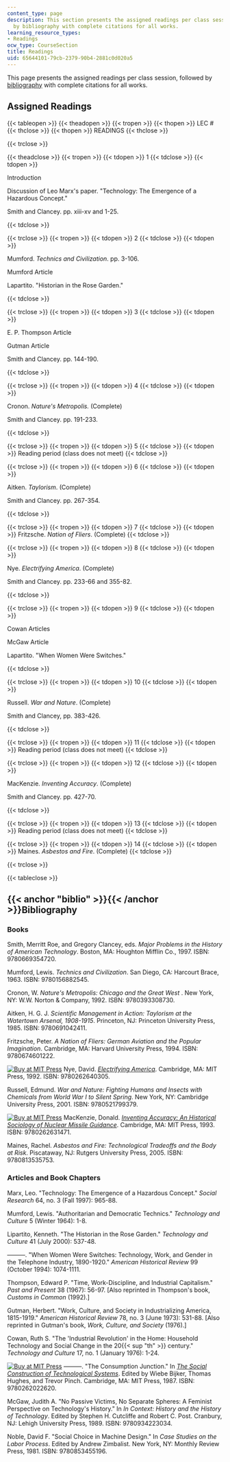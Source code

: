 ```yaml
---
content_type: page
description: This section presents the assigned readings per class session, followed
  by bibliography with complete citations for all works.
learning_resource_types:
- Readings
ocw_type: CourseSection
title: Readings
uid: 65644101-79cb-2379-90b4-2881c0d020a5
---
```


This page presents the assigned readings per class session, followed by [bibliography](#biblio) with complete citations for all works.

Assigned Readings
-----------------

{{< tableopen >}}
{{< theadopen >}}
{{< tropen >}}
{{< thopen >}}
LEC #
{{< thclose >}}
{{< thopen >}}
READINGS
{{< thclose >}}

{{< trclose >}}

{{< theadclose >}}
{{< tropen >}}
{{< tdopen >}}
1
{{< tdclose >}}
{{< tdopen >}}


Introduction

Discussion of Leo Marx's paper. "Technology: The Emergence of a Hazardous Concept."

Smith and Clancey. pp. xiii-xv and 1-25.


{{< tdclose >}}

{{< trclose >}}
{{< tropen >}}
{{< tdopen >}}
2
{{< tdclose >}}
{{< tdopen >}}


Mumford. _Technics and Civilization_. pp. 3-106.

Mumford Article

Lapartito. "Historian in the Rose Garden."


{{< tdclose >}}

{{< trclose >}}
{{< tropen >}}
{{< tdopen >}}
3
{{< tdclose >}}
{{< tdopen >}}


E. P. Thompson Article

Gutman Article

Smith and Clancey. pp. 144-190.


{{< tdclose >}}

{{< trclose >}}
{{< tropen >}}
{{< tdopen >}}
4
{{< tdclose >}}
{{< tdopen >}}


Cronon. _Nature's Metropolis._ (Complete)

Smith and Clancey. pp. 191-233.


{{< tdclose >}}

{{< trclose >}}
{{< tropen >}}
{{< tdopen >}}
5
{{< tdclose >}}
{{< tdopen >}}
Reading period (class does not meet)
{{< tdclose >}}

{{< trclose >}}
{{< tropen >}}
{{< tdopen >}}
6
{{< tdclose >}}
{{< tdopen >}}


Aitken. _Taylorism_. (Complete)

Smith and Clancey. pp. 267-354.


{{< tdclose >}}

{{< trclose >}}
{{< tropen >}}
{{< tdopen >}}
7
{{< tdclose >}}
{{< tdopen >}}
Fritzsche. _Nation of Fliers_. (Complete)
{{< tdclose >}}

{{< trclose >}}
{{< tropen >}}
{{< tdopen >}}
8
{{< tdclose >}}
{{< tdopen >}}


Nye. _Electrifying America_. (Complete)

Smith and Clancey. pp. 233-66 and 355-82.


{{< tdclose >}}

{{< trclose >}}
{{< tropen >}}
{{< tdopen >}}
9
{{< tdclose >}}
{{< tdopen >}}


Cowan Articles

McGaw Article

Lapartito. "When Women Were Switches."


{{< tdclose >}}

{{< trclose >}}
{{< tropen >}}
{{< tdopen >}}
10
{{< tdclose >}}
{{< tdopen >}}


Russell. _War and Nature_. (Complete)

Smith and Clancey, pp. 383-426.


{{< tdclose >}}

{{< trclose >}}
{{< tropen >}}
{{< tdopen >}}
11
{{< tdclose >}}
{{< tdopen >}}
Reading period (class does not meet)
{{< tdclose >}}

{{< trclose >}}
{{< tropen >}}
{{< tdopen >}}
12
{{< tdclose >}}
{{< tdopen >}}


MacKenzie. _Inventing Accuracy_. (Complete)

Smith and Clancey. pp. 427-70.


{{< tdclose >}}

{{< trclose >}}
{{< tropen >}}
{{< tdopen >}}
13
{{< tdclose >}}
{{< tdopen >}}
Reading period (class does not meet)
{{< tdclose >}}

{{< trclose >}}
{{< tropen >}}
{{< tdopen >}}
14
{{< tdclose >}}
{{< tdopen >}}
Maines. _Asbestos and Fire_. (Complete)
{{< tdclose >}}

{{< trclose >}}

{{< tableclose >}}

{{< anchor "biblio" >}}{{< /anchor >}}Bibliography
--------------------------------------------------

### Books

Smith, Merritt Roe, and Gregory Clancey, eds. _Major Problems in the History of American Technology_. Boston, MA: Houghton Mifflin Co., 1997. ISBN: 9780669354720.

Mumford, Lewis. _Technics and Civilization_. San Diego, CA: Harcourt Brace, 1963. ISBN: 9780156882545.

Cronon, W. _Nature's Metropolis: Chicago and the Great West_ . New York, NY: W.W. Norton & Company, 1992. ISBN: 9780393308730.

Aitken, H. G. J. _Scientific Management in Action: Taylorism at the Watertown Arsenal, 1908-1915_. Princeton, NJ: Princeton University Press, 1985. ISBN: 9780691042411.

Fritzsche, Peter. _A Nation of Fliers: German Aviation and the Popular Imagination_. Cambridge, MA: Harvard University Press, 1994. ISBN: 9780674601222.

[![Buy at MIT Press](/images/mp_logo.gif)](https://mitpress.mit.edu/9780262640305) Nye, David. [_Electrifying America_](https://mitpress.mit.edu/9780262640305). Cambridge, MA: MIT Press, 1992. ISBN: 9780262640305.

Russell, Edmund. _War and Nature: Fighting Humans and Insects with Chemicals from World War I to Silent Spring_. New York, NY: Cambridge University Press, 2001. ISBN: 9780521799379.

[![Buy at MIT Press](/images/mp_logo.gif)](https://mitpress.mit.edu/9780262631471) MacKenzie, Donald. [_Inventing Accuracy: An Historical Sociology of Nuclear Missile Guidance_](https://mitpress.mit.edu/9780262631471). Cambridge, MA: MIT Press, 1993. ISBN: 9780262631471.

Maines, Rachel. _Asbestos and Fire: Technological Tradeoffs and the Body at Risk_. Piscataway, NJ: Rutgers University Press, 2005. ISBN: 9780813535753.

### Articles and Book Chapters

Marx, Leo. "Technology: The Emergence of a Hazardous Concept." _Social Research_ 64, no. 3 (Fall 1997): 965-88.

Mumford, Lewis. "Authoritarian and Democratic Technics." _Technology and Culture_ 5 (Winter 1964): 1-8.

Lipartito, Kenneth. "The Historian in the Rose Garden." _Technology and Culture_ 41 (July 2000): 537-48.

———. "When Women Were Switches: Technology, Work, and Gender in the Telephone Industry, 1890-1920." _American Historical Review_ 99 (October 1994): 1074-1111.

Thompson, Edward P. "Time, Work-Discipline, and Industrial Capitalism." _Past and Present_ 38 (1967): 56-97. \[Also reprinted in Thompson's book, _Customs in Common_ (1992).\]

Gutman, Herbert. "Work, Culture, and Society in Industrializing America, 1815-1919." _American Historical Review_ 78, no. 3 (June 1973): 531-88. \[Also reprinted in Gutman's book, _Work, Culture, and Society_ (1976).\]

Cowan, Ruth S. "The 'Industrial Revolution' in the Home: Household Technology and Social Change in the 20{{< sup "th" >}} century." _Technology and Culture_ 17, no. 1 (January 1976): 1-24.

[![Buy at MIT Press](/images/mp_logo.gif)](https://mitpress.mit.edu/9780262022620) ———. "The Consumption Junction." In [_The Social Construction of Technological Systems_](https://mitpress.mit.edu/9780262022620). Edited by Wiebe Bijker, Thomas Hughes, and Trevor Pinch. Cambridge, MA: MIT Press, 1987. ISBN: 9780262022620.

McGaw, Judith A. "No Passive Victims, No Separate Spheres: A Feminist Perspective on Technology's History." In _In Context: History and the History of Technology_. Edited by Stephen H. Cutcliffe and Robert C. Post. Cranbury, NJ: Lehigh University Press, 1989. ISBN: 9780934223034.

Noble, David F. "Social Choice in Machine Design." In _Case Studies on the Labor Process_. Edited by Andrew Zimbalist. New York, NY: Monthly Review Press, 1981. ISBN: 9780853455196.